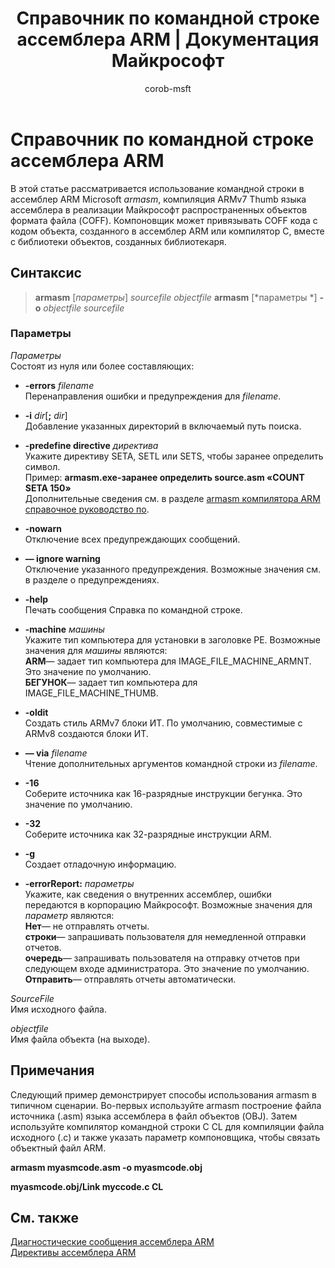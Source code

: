 ﻿---
title: Справочник по командной строке ассемблера ARM | Документация Майкрософт
ms.custom: ''
ms.date: 08/30/2018
ms.technology:
- cpp-masm
ms.topic: reference
dev_langs:
- C++
ms.assetid: f7b89478-1ab5-4995-8cde-a805f0462c45
author: corob-msft
ms.author: corob
ms.workload:
- cplusplus
ms.openlocfilehash: e88f35035944ee24bed0bef8733db0e2c0139c83
ms.sourcegitcommit: a7046aac86f1c83faba1088c80698474e25fe7c3
ms.translationtype: MT
ms.contentlocale: ru-RU
ms.lasthandoff: 09/04/2018
ms.locfileid: "43685345"
---
# <a name="arm-assembler-command-line-reference"></a>Справочник по командной строке ассемблера ARM

В этой статье рассматривается использование командной строки в ассемблер ARM Microsoft *armasm*, компиляция ARMv7 Thumb языка ассемблера в реализации Майкрософт распространенных объектов формата файла (COFF). Компоновщик может привязывать COFF кода с кодом объекта, созданного в ассемблер ARM или компилятор C, вместе с библиотеки объектов, созданных библиотекаря.

## <a name="syntax"></a>Синтаксис

> **armasm** [*параметры*] *sourcefile* *objectfile*
> **armasm** [*параметры *] **-o** *objectfile* *sourcefile*

### <a name="parameters"></a>Параметры

*Параметры*<br/>
Состоят из нуля или более составляющих:

- **-errors** *filename*<br/>
   Перенаправления ошибки и предупреждения для *filename*.

- **-i** *dir*[**;** <em>dir</em>]<br/>
   Добавление указанных директорий в включаемый путь поиска.

- **-predefine directive** *директива*<br/>
   Укажите директиву SETA, SETL или SETS, чтобы заранее определить символ.<br/>
   Пример: **armasm.exe-заранее определить source.asm «COUNT SETA 150»**<br/>
   Дополнительные сведения см. в разделе [armasm компилятора ARM справочное руководство по](http://infocenter.arm.com/help/topic/com.arm.doc.dui0802b/index.html).

- **-nowarn**<br/>
   Отключение всех предупреждающих сообщений.

- **— ignore warning**<br/>
   Отключение указанного предупреждения. Возможные значения см. в разделе о предупреждениях.

- **-help**<br/>
   Печать сообщения Справка по командной строке.

- **-machine** *машины*<br/>
   Укажите тип компьютера для установки в заголовке PE.  Возможные значения для *машины* являются:<br/>
   **ARM**— задает тип компьютера для IMAGE_FILE_MACHINE_ARMNT. Это значение по умолчанию.<br/>
   **БЕГУНОК**— задает тип компьютера для IMAGE_FILE_MACHINE_THUMB.

- **-oldit**<br/>
   Создать стиль ARMv7 блоки ИТ.  По умолчанию, совместимые с ARMv8 создаются блоки ИТ.

- **— via** *filename*<br/>
   Чтение дополнительных аргументов командной строки из *filename*.

- **-16**<br/>
   Соберите источника как 16-разрядные инструкции бегунка.  Это значение по умолчанию.

- **-32**<br/>
   Соберите источника как 32-разрядные инструкции ARM.

- **-g**<br/>
   Создает отладочную информацию.

- **-errorReport:** *параметры*<br/>
   Укажите, как сведения о внутренних ассемблер, ошибки передаются в корпорацию Майкрософт.  Возможные значения для *параметр* являются:<br/>
   **Нет**— не отправлять отчеты.<br/>
   **строки**— запрашивать пользователя для немедленной отправки отчетов.<br/>
   **очередь**— запрашивать пользователя на отправку отчетов при следующем входе администратора. Это значение по умолчанию.<br/>
   **Отправить**— отправлять отчеты автоматически.

*SourceFile*<br/>
Имя исходного файла.

*objectfile*<br/>
Имя файла объекта (на выходе).

## <a name="remarks"></a>Примечания

Следующий пример демонстрирует способы использования armasm в типичном сценарии. Во-первых используйте armasm построение файла источника (.asm) языка ассемблера в файл объектов (OBJ). Затем используйте компилятор командной строки C CL для компиляции файла исходного (.c) и также указать параметр компоновщика, чтобы связать объектный файл ARM.

**armasm myasmcode.asm -o myasmcode.obj**

**myasmcode.obj/Link myccode.c CL**

## <a name="see-also"></a>См. также

[Диагностические сообщения ассемблера ARM](../../assembler/arm/arm-assembler-diagnostic-messages.md)<br/>
[Директивы ассемблера ARM](../../assembler/arm/arm-assembler-directives.md)<br/>
